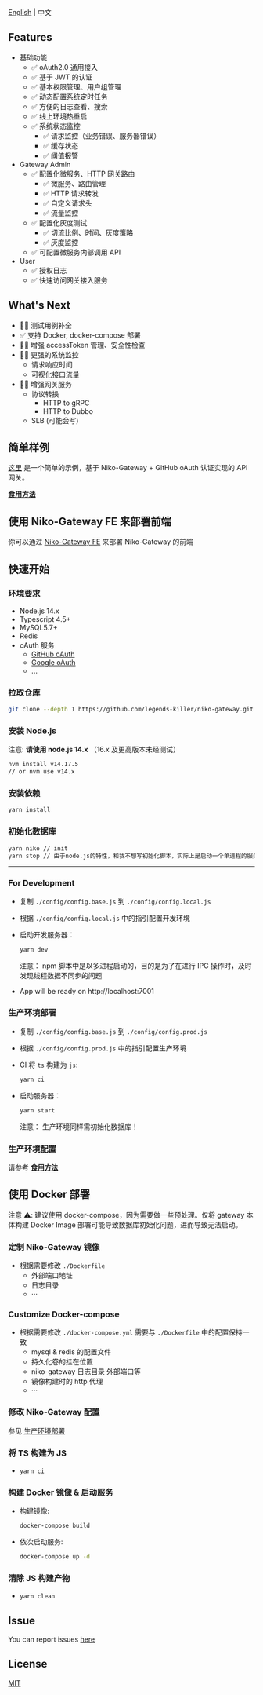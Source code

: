 <!--
 * @Author: legends-killer
 * @Date: 2021-12-02 11:18:03
 * @LastEditors: legends-killer
 * @LastEditTime: 2021-12-09 02:03:18
 * @Description:
-->

[English](./README.md) | 中文

## Features

- 基础功能
  - ✅ oAuth2.0 通用接入
  - ✅ 基于 JWT 的认证
  - ✅ 基本权限管理、用户组管理
  - ✅ 动态配置系统定时任务
  - ✅ 方便的日志查看、搜索
  - ✅ 线上环境热重启
  - ✅ 系统状态监控
    - ✅ 请求监控（业务错误、服务器错误）
    - ✅ 缓存状态
    - ✅ 阈值报警
- Gateway Admin
  - ✅ 配置化微服务、HTTP 网关路由
    - ✅ 微服务、路由管理
    - ✅ HTTP 请求转发
    - ✅ 自定义请求头
    - ✅ 流量监控
  - ✅ 配置化灰度测试
    - ✅ 切流比例、时间、灰度策略
    - ✅ 灰度监控
  - ✅ 可配置微服务内部调用 API
- User
  - ✅ 授权日志
  - ✅ 快速访问网关接入服务

## What's Next

- 🧑‍💻 测试用例补全
- ✅ 支持 Docker, docker-compose 部署
- 🧑‍💻 增强 accessToken 管理、安全性检查
- 🧑‍💻 更强的系统监控
  - 请求响应时间
  - 可视化接口流量
- 🧑‍💻 增强网关服务
  - 协议转换
    - HTTP to gRPC
    - HTTP to Dubbo
  - SLB (可能会写)

## 简单样例

[这里](https://app.niko-gateway.top) 是一个简单的示例，基于 Niko-Gateway + GitHub oAuth 认证实现的 API 网关。

**[食用方法](./EXAMPLE.md)**

## 使用 Niko-Gateway FE 来部署前端

你可以通过 [Niko-Gateway FE](https://github.com/legends-killer/niko-gateway-fe) 来部署 Niko-Gateway 的前端

## 快速开始

### 环境要求

- Node.js 14.x
- Typescript 4.5+
- MySQL5.7+
- Redis
- oAuth 服务
  - [GitHub oAuth](https://docs.github.com/en/developers/apps/building-oauth-apps/authorizing-oauth-apps)
  - [Google oAuth](https://developers.google.com/identity/protocols/OAuth2)
  - ...

### 拉取仓库

```bash
git clone --depth 1 https://github.com/legends-killer/niko-gateway.git
```

### 安装 Node.js

注意: **请使用 node.js 14.x** （16.x 及更高版本未经测试）

```bash
nvm install v14.17.5
// or nvm use v14.x
```

### 安装依赖

```bash
yarn install
```

### 初始化数据库

```bash
yarn niko // init
yarn stop // 由于node.js的特性，和我不想写初始化脚本，实际上是启动一个单进程的服务器用于初始化，完成后需要手动关闭
```

---

### For Development

- 复制 `./config/config.base.js` 到 `./config/config.local.js`
- 根据 `./config/config.local.js` 中的指引配置开发环境
- 启动开发服务器：

  ```bash
  yarn dev
  ```

  注意： npm 脚本中是以多进程启动的，目的是为了在进行 IPC 操作时，及时发现线程数据不同步的问题

- App will be ready on http://localhost:7001

### 生产环境部署

- 复制 `./config/config.base.js` 到 `./config/config.prod.js`
- 根据 `./config/config.prod.js` 中的指引配置生产环境
- CI 将 `ts` 构建为 `js`:
  ```bash
  yarn ci
  ```
- 启动服务器：

  ```bash
  yarn start
  ```

  注意： 生产环境同样需初始化数据库！

### 生产环境配置

请参考 **[食用方法](./EXAMPLE.md)**

## 使用 Docker 部署

注意 ⚠️: 建议使用 docker-compose，因为需要做一些预处理。仅将 gateway 本体构建 Docker Image 部署可能导致数据库初始化问题，进而导致无法启动。

### 定制 Niko-Gateway 镜像

- 根据需要修改 `./Dockerfile`
  - 外部端口地址
  - 日志目录
  - ···

### Customize Docker-compose

- 根据需要修改 `./docker-compose.yml` 需要与 `./Dockerfile` 中的配置保持一致
  - mysql & redis 的配置文件
  - 持久化卷的挂在位置
  - niko-gateway 日志目录 外部端口等
  - 镜像构建时的 http 代理
  - ···

### 修改 Niko-Gateway 配置

参见 [生产环境部署](#生产环境部署)

### 将 TS 构建为 JS

- `yarn ci`

### 构建 Docker 镜像 & 启动服务

- 构建镜像:
  ```bash
  docker-compose build
  ```
- 依次启动服务:
  ```bash
  docker-compose up -d
  ```

### 清除 JS 构建产物

- `yarn clean`

## Issue

You can report issues [here](https://github.com/legends-killer/niko-gateway/issues)

## License

[MIT](./LICENSE.md)
